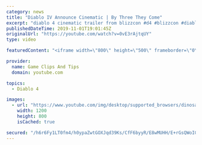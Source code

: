 ```yaml
---
category: news
title: "Diablo IV Announce Cinematic | By Three They Come"
excerpt: "diablo 4 cinematic trailer from blizzcon #d4 #blizzcon #diablo."
publishedDateTime: 2019-11-01T19:01:45Z
originalUrl: "https://youtube.com/watch?v=0vE3rAjtqUY"
type: video

featuredContent: "<iframe width=\"800\" height=\"500\" frameborder=\"0\" src=\"https://www.youtube.com/embed/0vE3rAjtqUY\" allow=\"accelerometer; autoplay; encrypted-media; gyroscope; picture-in-picture\" allowfullscreen></iframe>"

provider:
  name: Game Clips And Tips
  domain: youtube.com

topics:
  - Diablo 4

images:
  - url: "https://www.youtube.com/img/desktop/supported_browsers/dinosaur.png"
    width: 1200
    height: 800
    isCached: true

secured: "/h6r6Fy1LT0fm4/h0ypaZwtGOXJqd39Ks/CfF6byyR/E8wMUHH/E+rGsQWoIGrYfiBgMs74WaAYjXwn0VNg1If1xB4rf8wkKeDX14lUnzOiyEDt84+JE+cLiBuYLJoxuYtjPPJ8FQ99ruTiTyIN7d4bpYhD8LRUFbXtk0pnP2JNzDBI50roDZg98LY/V2sHL7slgHWZKS0tTC3IKgWARbYC3wXVUzR8FP5uGRI49GH0237o1Idjil8BvpRlQXh9tPAIERPX4SjWPYqSj1js9p+n1mSQGyJwgprFKTTKoLRdyK6+VaGUCLGMs1j9iWmovvXBVNznLjTLyw+o/Qfo5TJFteQsEKgpAXmJqtKoSjnUjVSxD1Cs6aCljsyxtKY23Xw9wBrQq98BdAJdn50bWfw==;ZOG/29VzHTCRnRjvZLsKfQ=="
---
```


